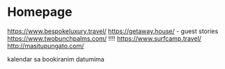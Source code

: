 # Homepage
https://www.bespokeluxury.travel/ 
https://getaway.house/     - guest stories
https://www.twobunchpalms.com/  !!!!
https://www.surfcamp.travel/
http://masitupungato.com/




kalendar sa bookiranim datumima
